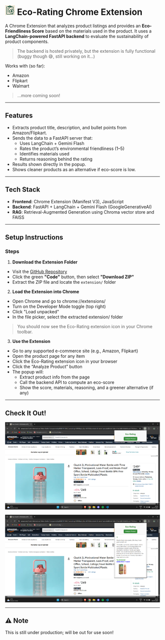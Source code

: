 # <img src="extension/icon.png" alt="logo" width="32" height="32"> Eco-Rating Chrome Extension

A Chrome Extension that analyzes product listings and provides an **Eco-Friendliness Score** based on the materials used in the product. It uses a **LangChain-powered FastAPI backend** to evaluate the sustainability of product components.
>The backend is hosted privately, but the extension is fully functional (buggy though 😅, still working on it...)

Works with (so far):
- Amazon
- Flipkart
- Walmart
> ...more coming soon!
---

## Features

- Extracts product title, description, and bullet points from Amazon/Flipkart.
- Sends the data to a FastAPI server that:
  - Uses LangChain + Gemini Flash
  - Rates the product’s environmental friendliness (1–5)
  - Identifies materials used
  - Returns reasoning behind the rating
- Results shown directly in the popup.
- Shows cleaner products as an alternative if eco-score is low.

---

## Tech Stack

- **Frontend**: Chrome Extension (Manifest V3), JavaScript
- **Backend**: FastAPI + LangChain + Gemini Flash (GoogleGenerativeAI)
- **RAG**: Retrieval-Augmented Generation using Chroma vector store and FAISS

---

## Setup Instructions

### Steps

1. **Download the Extension Folder**
- Visit the [GitHub Repository](https://github.com/pkala7968/Sustainability-ext-pb)
- Click the green **"Code"** button, then select **"Download ZIP"**
- Extract the ZIP file and locate the `extension/` folder
2. **Load the Extension into Chrome**
- Open Chrome and go to chrome://extensions/
- Turn on the Developer Mode toggle (top right)
- Click "Load unpacked"
- In the file picker, select the extracted extension/ folder
> You should now see the Eco-Rating extension icon in your Chrome toolbar.
3. **Use the Extension**
- Go to any supported e-commerce site (e.g., Amazon, Flipkart)
- Open the product page for any item
- Click the Eco-Rating extension icon in your browser
- Click the “Analyze Product” button
- The popup will:
  - Extract product info from the page
  - Call the backend API to compute an eco-score
  - Show the score, materials, reasoning, and a greener alternative (if any)

---

## Check It Out!

![initial](imgs/initial.png)

![analysis](imgs/analysis.png)

---
## ⚠️ Note

This is still under production; will be out for use soon!